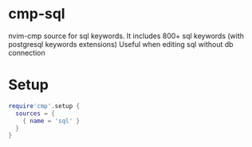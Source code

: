 # cmp-sql

nvim-cmp source for sql keywords. It includes 800+ sql keywords (with postgresql keywords extensions)
Useful when editing sql without db connection

# Setup

```lua
require'cmp'.setup {
  sources = {
    { name = 'sql' }
  }
}
```
